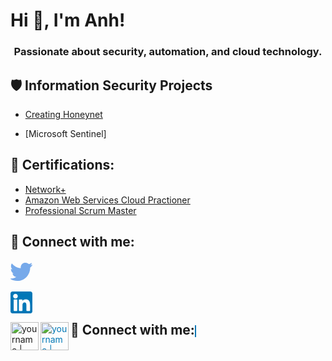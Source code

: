 <h1>Hi 👋, I'm Anh! <a href="https://www.linkedin.com/in/hoanganhnn/"> </a>
<h3 align="center">Passionate about security, automation, and cloud technology.</h3>
 
<h2>🛡️ Information Security Projects</h2>
 
- [Creating Honeynet](https://github.com/hoangannnhhh/SIEM-reports)

- [Microsoft Sentinel]

<h2>📜 Certifications:</h2>
 
  - [Network+](Link)
  - [Amazon Web Services Cloud Practioner](https://www.credly.com/earner/earned/badge/4338f178-f14e-44ed-9284-db7e8b08eff5)
  - [Professional Scrum Master](https://www.credly.com/earner/earned/badge/e23763af-8265-48dc-8780-fb1c3474a57a)
  
<h2> 🤳 Connect with me:</h2> 

[<svg height="35px" width="35px" version="1.1" id="Layer_1" xmlns="http://www.w3.org/2000/svg" xmlns:xlink="http://www.w3.org/1999/xlink" viewBox="0 0 410.155 410.155" xml:space="preserve" fill="#000000"><g id="SVGRepo_bgCarrier" stroke-width="0"></g><g id="SVGRepo_tracerCarrier" stroke-linecap="round" stroke-linejoin="round"></g><g id="SVGRepo_iconCarrier"> <path style="fill:#76A9EA;" d="M403.632,74.18c-9.113,4.041-18.573,7.229-28.28,9.537c10.696-10.164,18.738-22.877,23.275-37.067 l0,0c1.295-4.051-3.105-7.554-6.763-5.385l0,0c-13.504,8.01-28.05,14.019-43.235,17.862c-0.881,0.223-1.79,0.336-2.702,0.336 c-2.766,0-5.455-1.027-7.57-2.891c-16.156-14.239-36.935-22.081-58.508-22.081c-9.335,0-18.76,1.455-28.014,4.325 c-28.672,8.893-50.795,32.544-57.736,61.724c-2.604,10.945-3.309,21.9-2.097,32.56c0.139,1.225-0.44,2.08-0.797,2.481 c-0.627,0.703-1.516,1.106-2.439,1.106c-0.103,0-0.209-0.005-0.314-0.015c-62.762-5.831-119.358-36.068-159.363-85.14l0,0 c-2.04-2.503-5.952-2.196-7.578,0.593l0,0C13.677,65.565,9.537,80.937,9.537,96.579c0,23.972,9.631,46.563,26.36,63.032 c-7.035-1.668-13.844-4.295-20.169-7.808l0,0c-3.06-1.7-6.825,0.485-6.868,3.985l0,0c-0.438,35.612,20.412,67.3,51.646,81.569 c-0.629,0.015-1.258,0.022-1.888,0.022c-4.951,0-9.964-0.478-14.898-1.421l0,0c-3.446-0.658-6.341,2.611-5.271,5.952l0,0 c10.138,31.651,37.39,54.981,70.002,60.278c-27.066,18.169-58.585,27.753-91.39,27.753l-10.227-0.006 c-3.151,0-5.816,2.054-6.619,5.106c-0.791,3.006,0.666,6.177,3.353,7.74c36.966,21.513,79.131,32.883,121.955,32.883 c37.485,0,72.549-7.439,104.219-22.109c29.033-13.449,54.689-32.674,76.255-57.141c20.09-22.792,35.8-49.103,46.692-78.201 c10.383-27.737,15.871-57.333,15.871-85.589v-1.346c-0.001-4.537,2.051-8.806,5.631-11.712c13.585-11.03,25.415-24.014,35.16-38.591 l0,0C411.924,77.126,407.866,72.302,403.632,74.18L403.632,74.18z"></path> </g></svg>](https://twitter.com/hoangannnhhh)

[<svg height="35px" width="35px" version="1.1" id="Layer_1" xmlns="http://www.w3.org/2000/svg" xmlns:xlink="http://www.w3.org/1999/xlink" viewBox="0 0 382 382" xml:space="preserve" fill="#000000"><g id="SVGRepo_bgCarrier" stroke-width="0"></g><g id="SVGRepo_tracerCarrier" stroke-linecap="round" stroke-linejoin="round"></g><g id="SVGRepo_iconCarrier"> <path style="fill:#0077B7;" d="M347.445,0H34.555C15.471,0,0,15.471,0,34.555v312.889C0,366.529,15.471,382,34.555,382h312.889 C366.529,382,382,366.529,382,347.444V34.555C382,15.471,366.529,0,347.445,0z M118.207,329.844c0,5.554-4.502,10.056-10.056,10.056 H65.345c-5.554,0-10.056-4.502-10.056-10.056V150.403c0-5.554,4.502-10.056,10.056-10.056h42.806 c5.554,0,10.056,4.502,10.056,10.056V329.844z M86.748,123.432c-22.459,0-40.666-18.207-40.666-40.666S64.289,42.1,86.748,42.1 s40.666,18.207,40.666,40.666S109.208,123.432,86.748,123.432z M341.91,330.654c0,5.106-4.14,9.246-9.246,9.246H286.73 c-5.106,0-9.246-4.14-9.246-9.246v-84.168c0-12.556,3.683-55.021-32.813-55.021c-28.309,0-34.051,29.066-35.204,42.11v97.079 c0,5.106-4.139,9.246-9.246,9.246h-44.426c-5.106,0-9.246-4.14-9.246-9.246V149.593c0-5.106,4.14-9.246,9.246-9.246h44.426 c5.106,0,9.246,4.14,9.246,9.246v15.655c10.497-15.753,26.097-27.912,59.312-27.912c73.552,0,73.131,68.716,73.131,106.472 L341.91,330.654L341.91,330.654z"></path> </g></svg>](https://www.linkedin.com/in/hoanganhnn)

<h2 style="display: inline;">🤳 Connect with me:</h2>
<a href="https://twitter.com/hoangannnhhh"><img align="left" alt="yourname | Twitter" width="45px" src="https://vectorified.com/images/twitter-icon-black-34.jpg" /></a>
<a href="https://www.linkedin.com/in/hoangannnhhh" style="color: #0077B5; border: 1px solid #0077B5;">
  <img align="left" alt="yourname | LinkedIn" width="45px" src="https://pngmind.com/wp-content/uploads/2019/08/Linkedin-Logo-Png-Transparent-Background-1.png" />

